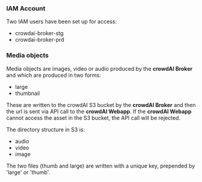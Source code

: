 ### IAM Account

Two IAM users have been set up for access:

- crowdai-broker-stg
- crowdai-broker-prd

### Media objects

Media objects are images, video or audio produced by the **crowdAI Broker** and which are produced in two forms:

- large
- thumbnail

These are written to the crowdAI S3 bucket by the **crowdAI Broker** and then the url is sent via API call to the **crowdAI Webapp**. If the **crowdAI Webapp** cannot access the asset in the S3 bucket, the API call will be rejected.

The directory structure in S3 is:

- audio
- video
- image

The two files (thumb and large) are written with a unique key, prepended by 'large' or 'thumb'.
